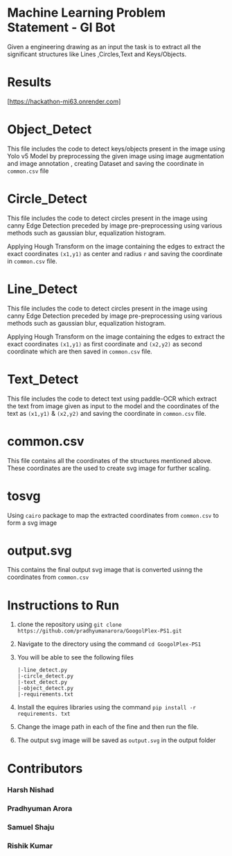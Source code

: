 # Machine Learning Problem Statement - GI Bot

Given a engineering  drawing as an input the task is to extract all the significant structures like Lines ,Circles,Text and Keys/Objects.

# Results 
[https://hackathon-mi63.onrender.com]

# Object_Detect

This file includes the code to detect keys/objects present in the image using Yolo v5 Model by preprocessing the given image using image augmentation and image annotation , creating Dataset and saving the coordinate in ```common.csv``` file

# Circle_Detect
This file includes the code to detect circles present in the image using canny Edge Detection preceded by image pre-preprocessing  using various methods  such as gaussian blur, equalization histogram. 

Applying Hough Transform on the image containing the edges to extract the exact coordinates ```(x1,y1)``` as center and radius ```r```  and saving the coordinate in ```common.csv``` file.

# Line_Detect

This file includes the code to detect circles present in the image using canny Edge Detection preceded by image pre-preprocessing  using various methods  such as gaussian blur, equalization histogram. 

Applying Hough Transform on the image containing the edges to extract the exact coordinates ```(x1,y1)``` as first coordinate and  ```(x2,y2)``` as second coordinate which are then saved  in ```common.csv``` file.
# Text_Detect

This file includes the code to detect text using paddle-OCR which extract the text from image given as input to the model and the coordinates of the text as ```(x1,y1)``` & ```(x2,y2)``` and saving the coordinate in ```common.csv``` file.

# common.csv
This file contains all the coordinates of the structures mentioned above. These coordinates are the used to create svg image for further scaling.


# tosvg
Using ````cairo```` package to map the extracted coordinates from ```common.csv``` to form a svg image 
 
# output.svg
This contains the final output svg image that is converted usinng the coordinates from ```common.csv```

# Instructions to Run
1. clone the repository using 
 ```git clone https://github.com/pradhyumanarora/GoogolPlex-PS1.git```
 
2. Navigate to the directory using the command
```cd GoogolPlex-PS1```

3. You will be able to see the following files
	```
	|-line_detect.py
	|-circle_detect.py
	|-text_detect.py
	|-object_detect.py
	|-requirements.txt
	```	
4. Install the equires libraries using the command
```pip install -r requirements. txt```
5. Change the image path in each of the fine and then run the file.
6. The output svg image will be saved as ```output.svg``` in the output folder  

# Contributors 
### Harsh Nishad	
### Pradhyuman Arora
### Samuel Shaju
### Rishik Kumar
